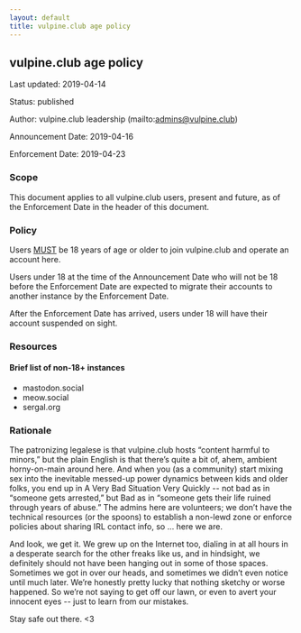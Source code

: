 ```yaml
---
layout: default
title: vulpine.club age policy
---
```


## vulpine.club age policy

Last updated: 2019-04-14

Status: published

Author: vulpine.club leadership (mailto:admins@vulpine.club)

Announcement Date: 2019-04-16

Enforcement Date: 2019-04-23

### Scope
This document applies to all vulpine.club users, present and future, as of the Enforcement Date in the header of this document.

### Policy
Users [MUST](https://www.ietf.org/rfc/rfc2119.txt) be 18 years of age or older to join vulpine.club and operate an account here.

Users under 18 at the time of the Announcement Date who will not be 18 before the Enforcement Date are expected to migrate their accounts to another instance by the Enforcement Date.

After the Enforcement Date has arrived, users under 18 will have their account suspended on sight.

### Resources

#### Brief list of non-18+ instances
* mastodon.social
* meow.social
* sergal.org

### Rationale
The patronizing legalese is that vulpine.club hosts “content harmful to minors,” but the plain English is that there’s quite a bit of, ahem, ambient horny-on-main around here. And when you (as a community) start mixing sex into the inevitable messed-up power dynamics between kids and older folks, you end up in A Very Bad Situation Very Quickly -- not bad as in “someone gets arrested,” but Bad as in “someone gets their life ruined through years of abuse.” The admins here are volunteers; we don’t have the technical resources (or the spoons) to establish a non-lewd zone or enforce policies about sharing IRL contact info, so … here we are.

And look, we get it. We grew up on the Internet too, dialing in at all hours in a desperate search for the other freaks like us, and in hindsight, we definitely should not have been hanging out in some of those spaces. Sometimes we got in over our heads, and sometimes we didn’t even notice until much later. We’re honestly pretty lucky that nothing sketchy or worse happened. So we’re not saying to get off our lawn, or even to avert your innocent eyes -- just to learn from our mistakes.

Stay safe out there. <3
